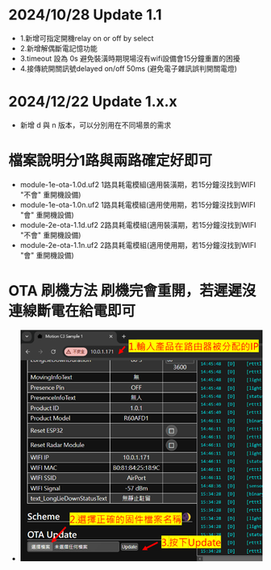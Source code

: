 # 2024/10/28 Update 1.1
  - 1.新增可指定開機relay on or off by select
  - 2.新增解偶斷電記憶功能
  - 3.timeout 設為 0s 避免裝潢時期現場沒有wifi設備會15分鐘重置的困擾
  - 4.接傳統開關訊號delayed on/off 50ms (避免電子雜訊誤判開關電燈)
# 2024/12/22 Update 1.x.x
  - 新增 d 與 n 版本，可以分別用在不同場景的需求
# 檔案說明分1路與兩路確定好即可
  - module-1e-ota-1.0d.uf2   1路具耗電模組(適用裝潢期，若15分鐘沒找到WIFI "不會" 重開機設備)
  - module-1e-ota-1.0n.uf2   1路具耗電模組(適用使用期，若15分鐘沒找到WIFI "會" 重開機設備)
  - module-2e-ota-1.1d.uf2   2路具耗電模組(適用裝潢期，若15分鐘沒找到WIFI "不會" 重開機設備)
  - module-2e-ota-1.1n.uf2   2路具耗電模組(適用使用期，若15分鐘沒找到WIFI "會" 重開機設備)
# OTA 刷機方法 刷機完會重開，若遲遲沒連線斷電在給電即可
- ![Mosquitto_broker](/wall_switch/image/ota.png)  
